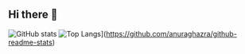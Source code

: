 ## Hi there 👋

<!--
**FixingWoo/fixingwoo** is a ✨ _special_ ✨ repository because its `README.md` (this file) appears on your GitHub profile.

Here are some ideas to get you started:

- 🔭 I’m currently working on ...
- 🌱 I’m currently learning ...
- 👯 I’m looking to collaborate on ...
- 🤔 I’m looking for help with ...
- 💬 Ask me about ...
- 📫 How to reach me: ...
- 😄 Pronouns: ...
- ⚡ Fun fact: ...
-->

![GitHub stats](https://github-readme-stats.vercel.app/api?username=fixingwoo&show_icons=true&theme=radical)
![Top Langs](https://github-readme-stats.vercel.app/api/top-langs/?username=fixingwoo)](https://github.com/anuraghazra/github-readme-stats)
